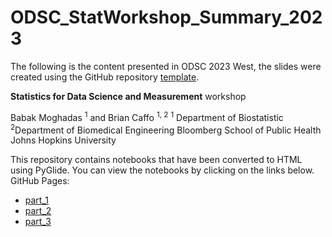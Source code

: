 # ODSC_StatWorkshop_Summary_2023

The following is the content presented in ODSC 2023 West, the slides were created using the GitHub repository [template](https://github.com/B7M/PyGlide_Actions).

**Statistics for Data Science and Measurement** workshop

Babak Moghadas <sup>1</sup> and Brian Caffo <sup>1, 2</sup>
<sup>1</sup> Department of Biostatistic
<sup>2</sup>Department of Biomedical Engineering
Bloomberg School of Public Health
Johns Hopkins University
    
This repository contains notebooks that have been converted to HTML using PyGlide. You can view the notebooks by clicking on the links below.
GitHub Pages:
  - [part_1](https://B7M.github.io/ODSC_StatWorkshop_Summary_2023/output/part_1_tmp_pyglide.html#/)
  - [part_2](https://B7M.github.io/ODSC_StatWorkshop_Summary_2023/output/part_2_tmp_pyglide.html#/)
  - [part_3](https://B7M.github.io/ODSC_StatWorkshop_Summary_2023/output/part_3_tmp_pyglide.html#/)
